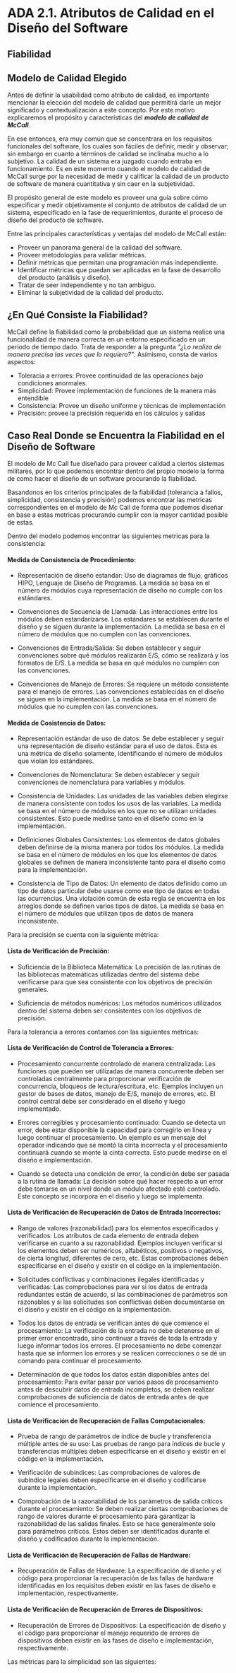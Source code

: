# ADA 2.1. Atributos de Calidad en el Diseño del Software

## Fiabilidad

## Modelo de Calidad Elegido
Antes de definir la usabilidad como atributo de calidad, es importante mencionar la elección del modelo de calidad que permitirá darle un mejor significado y contextualización a este concepto. Por este motivo explicaremos el propósito y características del **_modelo de calidad de McCall_**.

En ese entonces, era muy común que se concentrara en los requisitos funcionales del software, los cuales son fáciles de definir, medir y observar; sin embargo en cuanto a términos de calidad se inclinaba mucho a lo subjetivo. La calidad de un sistema era juzgado cuando entraba en funcionamiento. Es en este momento cuando el modelo de calidad de McCall surge por la necesidad de medir y calificar la calidad de un producto de software de manera cuantitativa y sin caer en la subjetividad.

El propósito general de este modelo es proveer una guía sobre cómo especificar y medir objetivamente el conjunto de atributos de calidad de un sistema, especificado en la fase de requerimientos, durante el proceso de diseño del producto de software.

Entre las principales características y ventajas del modelo de McCall están:
* Proveer un panorama general de la calidad del software.
* Proveer metodologías para validar métricas.
* Definir métricas que permitan una programación más independiente.
* Identificar métricas que puedan ser aplicadas en la fase de desarrollo del producto (análisis y diseño).
* Tratar de seer independiente y no tan ambiguo.
* Eliminar la subjetividad de la calidad del producto. 

## ¿En Qué Consiste la Fiabilidad?
McCall define la fiabilidad como la probabilidad que un sistema realice una funcionalidad de manera correcta en un entorno especificado en un periodo de tiempo dado. Trata de responder a la pregunta *_"¿Lo realiza de manera precisa las veces que lo requiero?"_*. Asímismo, consta de varios aspectos:
* Toleracia a errores: Provee continuidad de las operaciones bajo condiciones anormales. 
* Simplicidad: Provee implementación de funciones de la manera más entendible
* Consistencia: Provee un diseño uniforme y técnicas de implementación
* Precisión: provee la precisión requerida en los cálculos y salidas

## Caso Real Donde se Encuentra la Fiabilidad en el Diseño de Software

El modelo de Mc Call fue diseñado para proveer calidad a ciertos sistemas militares, por lo que podemos encontrar dentro del propio modelo la forma de como hacer el diseño de un software procurando la fiabilidad.

Basandonos en los criterios principales de la fiabilidad (tolerancia a fallos, simplicidad, consistencia y precisión) podemos encontrar las metricas correspondientes en el modelo de Mc Call de forma que podemos diseñar en base a estas metricas procurando cumplir con la mayor cantidad posible de estas.

Dentro del modelo podemos encontrar las siguientes metricas para la consistencia:

#### Medida de Consistencia de Procedimiento:

- Representación de diseño estandar: Uso de diagramas de flujo, gráficos HIPO, Lenguaje de Diseño de Programas. La medida se basa en el número de módulos cuya representación de diseño no cumple con los estándares.

- Convenciones de Secuencia de Llamada: Las interacciones entre los módulos deben estandarizarse. Los estándares se establecen durante el diseño y se siguen durante la implementación. La medida se basa en el número de módulos que no cumplen con las convenciones.

- Convenciones de Entrada/Salida: Se deben establecer y seguir convenciones sobre qué módulos realizarán E/S, cómo se realizará y los formatos de E/S. La medida se basa en qué módulos no cumplen con las convenciones.

- Convenciones de Manejo de Errores: Se requiere un método consistente para el manejo de errores. Las convenciones establecidas en el diseño se siguen en la implementación. La medida se basa en el número de módulos que no cumplen con las convenciones.

#### Medida de Cosistencia de Datos:

- Representación estándar de uso de datos: Se debe establecer y seguir una representación de diseño estándar para el uso de datos. Esta es una métrica de diseño solamente, identificando el número de módulos que violan los estándares.

- Convenciones de Nomenclatura: Se deben establecer y seguir convenciones de nomenclatura para variables y módulos.

- Consistencia de Unidades: Las unidades de las variables deben elegirse de manera consistente con todos los usos de las variables. La medida se basa en el número de módulos en los que no se utilizan unidades consistentes. Esto puede medirse tanto en el diseño como en la implementación.

- Definiciones Globales Consistentes: Los elementos de datos globales deben definirse de la misma manera por todos los módulos. La medida se basa en el número de módulos en los que los elementos de datos globales se definen de manera inconsistente tanto para el diseño como para la implementación.

- Consistencia de Tipo de Datos: Un elemento de datos definido como un tipo de datos particular debe usarse como ese tipo de datos en todas las ocurrencias. Una violación común de esta regla se encuentra en los arreglos donde se definen varios tipos de datos. La medida se basa en el número de módulos que utilizan tipos de datos de manera inconsistente.

Para la precisión se cuenta con la siguiente métrica:

#### Lista de Verificación de Precisión:

- Suficiencia de la Biblioteca Matemática: La precisión de las rutinas de las bibliotecas matemáticas utilizadas dentro del sistema debe verificarse para que sea consistente con los objetivos de precisión generales.

- Suficiencia de métodos numéricos: Los métodos numéricos utilizados dentro del sistema deben ser consistentes con los objetivos de precisión.

Para la tolerancia a errores contamos con las siguientes métricas:

#### Lista de Verificación de Control de Tolerancia a Errores:

- Procesamiento concurrente controlado de manera centralizada: Las funciones que pueden ser utilizadas de manera concurrente deben ser controladas centralmente para proporcionar verificación de concurrencia, bloqueos de lectura/escritura, etc. Ejemplos incluyen un gestor de bases de datos, manejo de E/S, manejo de errores, etc. El control central debe ser considerado en el diseño y luego implementado.

- Errores corregibles y procesamiento continuado: Cuando se detecta un error, debe estar disponible la capacidad para corregirlo en línea y luego continuar el procesamiento. Un ejemplo es un mensaje del operador indicando que se montó la cinta incorrecta y el procesamiento continuará cuando se monte la cinta correcta. Esto puede medirse en el diseño e implementación.

- Cuando se detecta una condición de error, la condición debe ser pasada a la rutina de llamada: La decisión sobre qué hacer respecto a un error debe tomarse en un nivel donde un módulo afectado esté controlado. Este concepto se incorpora en el diseño y luego se implementa.

#### Lista de Verificación de Recuperación de Datos de Entrada Incorrectos:

- Rango de valores (razonabilidad) para los elementos especificados y verificados: Los atributos de cada elemento de entrada deben verificarse en cuanto a su razonabilidad. Ejemplos incluyen verificar si los elementos deben ser numéricos, alfabéticos, positivos o negativos, de cierta longitud, diferentes de cero, etc. Estas comprobaciones deben especificarse en el diseño y existir en el código en la implementación.

- Solicitudes conflictivas y combinaciones ilegales identificadas y verificadas: Las comprobaciones para ver si los datos de entrada redundantes están de acuerdo, si las combinaciones de parámetros son razonables y si las solicitudes son conflictivas deben documentarse en el diseño y existir en el código en la implementación.

- Todos los datos de entrada se verifican antes de que comience el procesamiento: La verificación de la entrada no debe detenerse en el primer error encontrado, sino continuar a través de toda la entrada y luego informar todos los errores. El procesamiento no debe comenzar hasta que se informen los errores y se realicen correcciones o se dé un comando para continuar el procesamiento.

- Determinación de que todos los datos están disponibles antes del procesamiento: Para evitar pasar por varios pasos de procesamiento antes de descubrir datos de entrada incompletos, se deben realizar comprobaciones de suficiencia de datos de entrada antes de que comience el procesamiento.

#### Lista de Verificación de Recuperación de Fallas Computacionales:

- Prueba de rango de parámetros de índice de bucle y transferencia múltiple antes de su uso: Las pruebas de rango para índices de bucle y transferencias múltiples deben especificarse en el diseño y existir en el código en la implementación.

- Verificación de subíndices: Las comprobaciones de valores de subíndice legales deben especificarse en el diseño y codificarse durante la implementación.

- Comprobación de la razonabilidad de los parámetros de salida críticos durante el procesamiento: Se deben realizar ciertas comprobaciones de rango de valores durante el procesamiento para garantizar la razonabilidad de las salidas finales. Esto se hace generalmente solo para parámetros críticos. Estos deben ser identificados durante el diseño y codificados durante la implementación.

#### Lista de Verificación de Recuperación de Fallas de Hardware:

- Recuperación de Fallas de Hardware: La especificación de diseño y el código para proporcionar la recuperación de las fallas de hardware identificadas en los requisitos deben existir en las fases de diseño e implementación, respectivamente.

#### Lista de Verificación de Recuperación de Errores de Dispositivos:

- Recuperación de Errores de Dispositivos: La especificación de diseño y el código para proporcionar el manejo requerido de errores de dispositivos deben existir en las fases de diseño e implementación, respectivamente.

Las métricas para la simplicidad son las siguientes:

#### 